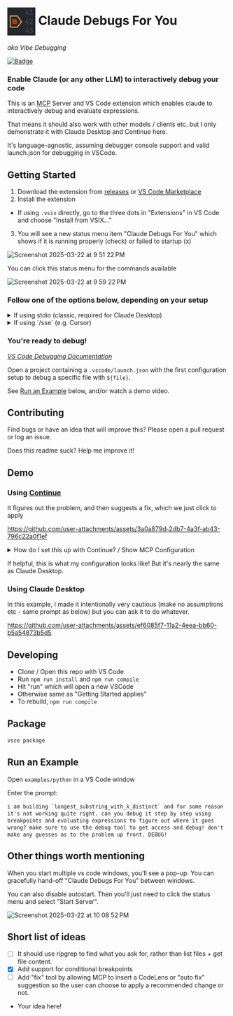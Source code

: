 # <img src="./images/claude-debugs-for-you.png" width="64" height="64" alt="description" align="center"> Claude Debugs For You

_aka Vibe Debugging_

[![Badge](https://img.shields.io/badge/Visual%20Studio%20Marketplace-0.0.7-blue.svg)](https://marketplace.visualstudio.com/items?itemName=JasonMcGhee.claude-debugs-for-you)

### Enable Claude (or any other LLM) to interactively debug your code

This is an [MCP](https://docs.anthropic.com/en/docs/build-with-claude/mcp) Server and VS Code extension which enables claude to interactively debug and evaluate expressions.

That means it should also work with other models / clients etc. but I only demonstrate it with Claude Desktop and Continue here.

It's language-agnostic, assuming debugger console support and valid launch.json for debugging in VSCode.

## Getting Started

1. Download the extension from [releases](https://github.com/jasonjmcghee/claude-debugs-for-you/releases/) or [VS Code Marketplace](https://marketplace.visualstudio.com/items?itemName=JasonMcGhee.claude-debugs-for-you)
2. Install the extension
  - If using `.vsix` directly, go to the three dots in "Extensions" in VS Code and choose "Install from VSIX..."
3. You will see a new status menu item "Claude Debugs For You" which shows if it is running properly (check) or failed to startup (x)

<img width="314" alt="Screenshot 2025-03-22 at 9 51 22 PM" src="https://github.com/user-attachments/assets/2cd65e0d-4c1d-4fb6-b9ea-3995149b4043" />

You can click this status menu for the commands available

<img width="510" alt="Screenshot 2025-03-22 at 9 59 22 PM" src="https://github.com/user-attachments/assets/54e339e3-81f8-4ef2-a201-6742aa2c97a8" />

### Follow one of the options below, depending on your setup

<details>
  <summary>If using stdio (classic, required for Claude Desktop)</summary>

4. Copy the stdio server path to your clipboard by searching vs code commands for "Copy MCP Debug Server stdio path to clipboard"

5. Paste the following (BUT UPDATE THE PATH TO THE COPIED ONE!) in your `claude_desktop_config.json` or edit accordingly if you use other MCP servers

```
{
  "mcpServers": {
    "debug": {
      "command": "node",
      "args": [
        "/path/to/mcp-debug.js"
      ]
    }
  }
}
```

6. Start Claude desktop (or other MCP client)
    1. Note: You may need to restart it, if it was already running.
    2. You can skip this step if using Continue/Cursor or other built-in to VS Code
</details>

<details>
  <summary>If using `/sse` (e.g. Cursor)</summary>

4. Retrieve the MCP server sse address by using the "Copy MCP Debug Server sse address to clipboard" command
    1. You can just write it out server URL of "http://localhost:4711/sse", or whatever port you setup in settings.
5. Add it wherever you need to based on your client
    1. You may need to hit "refresh" depending on client: this is required in Cursor
6. Start MCP client
   1. Note: You may need to restart it, if it was already running.
   2. You can skip this step if using Continue/Cursor or other built-in to VS Code

</details>

### You're ready to debug!

_[VS Code Debugging Documentation](https://code.visualstudio.com/Docs/editor/debugging)_

Open a project containing a `.vscode/launch.json` with the first configuration setup to debug a specific file with `${file}`.

See [Run  an Example](#run-an-example) below, and/or watch a demo video.

## Contributing

Find bugs or have an idea that will improve this? Please open a pull request or log an issue.

Does this readme suck? Help me improve it!

## Demo

### Using [Continue](https://github.com/continuedev/continue)

It figures out the problem, and then suggests a fix, which we just click to apply

https://github.com/user-attachments/assets/3a0a879d-2db7-4a3f-ab43-796c22a0f1ef

<details>
  <summary>How do I set this up with Continue? / Show MCP Configuration</summary>

  [Read the docs!](https://docs.continue.dev/customize/tools)

  Configuration:
  
  ```json
  {
    ...
    "experimental": {
      "modelContextProtocolServers": [
        {
          "transport": {
            "type": "stdio",
            "command": "node",
            "args": [
              "/Users/jason/Library/Application Support/Code/User/globalStorage/jasonmcghee.claude-debugs-for-you/mcp-debug.js"
            ]
          }
        }
      ]
    }
  }
  ```

  You'll also need to choose a model capable of using tools.

  When the list of tools pops up, make sure to click "debug" in the list of your tools, and set it to be "Automatic".

  ### Troubleshooting

  If you are seeing MCP errors in continue, try disabling / re-enabling the continue plugin

</details>

If helpful, this is what my configuration looks like! But it's nearly the same as Claude Desktop.


### Using Claude Desktop

In this example, I made it intentionally very cautious (make no assumptions etc - same prompt as below) but you can ask it to do whatever.

https://github.com/user-attachments/assets/ef6085f7-11a2-4eea-bb60-b5a54873b5d5

## Developing

- Clone / Open this repo with VS Code
- Run `npm run install` and `npm run compile`
- Hit "run" which will open a new VSCode
- Otherwise same as "Getting Started applies"
- To rebuild, `npm run compile`

## Package

```bash
vsce package
```


## Run an Example

Open `examples/python` in a VS Code window

Enter the prompt:

```
i am building `longest_substring_with_k_distinct` and for some reason it's not working quite right. can you debug it step by step using breakpoints and evaluating expressions to figure out where it goes wrong? make sure to use the debug tool to get access and debug! don't make any guesses as to the problem up front. DEBUG!
```

## Other things worth mentioning

When you start multiple vs code windows, you'll see a pop-up. You can gracefully hand-off "Claude Debugs For You" between windows.

You can also disable autostart. Then you'll just need to click the status menu and select "Start Server".

<img width="395" alt="Screenshot 2025-03-22 at 10 08 52 PM" src="https://github.com/user-attachments/assets/2b6d1b61-a2c6-4447-8054-b4dd02a716e8" />


## Short list of ideas

- [ ] It should use ripgrep to find what you ask for, rather than list files + get file content.
- [x] Add support for conditional breakpoints
- [ ] Add "fix" tool by allowing MCP to insert a CodeLens or "auto fix" suggestion so the user can choose to apply a recommended change or not.
- Your idea here!
